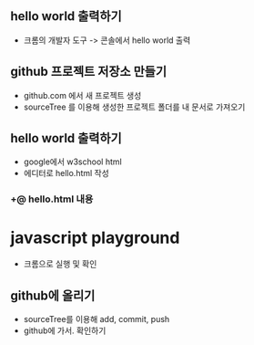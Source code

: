 ## hello world 출력하기 

- 크롬의 개발자 도구 -> 콘솔에서 hello world 출력 

## github 프로젝트 저장소 만들기

- github.com 에서 새 프로젝트 생성
- sourceTree 를 이용해 생성한 프로젝트 폴더를 내 문서로 가져오기


## hello world 출력하기

- google에서 w3school html 
- 에디터로 hello.html 작성

### +@ hello.html 내용

<p>
<!DOCTYPE html>
<html>
<body>
<h1>javascript playground</h1>
<script>
console.log("Hello world!");
</script>
</body>
</html>
</p>

- 크롬으로 실행 및 확인


## github에 올리기
- sourceTree를 이용해 add, commit, push 
- github에 가서. 확인하기
